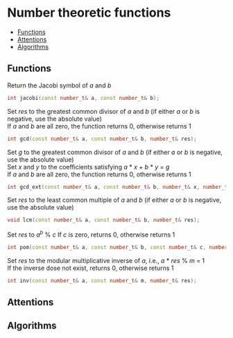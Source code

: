 <h1>Number theoretic functions</h1>

 * [Functions](#functions)
 * [Attentions](#attentions)
 * [Algorithms](#algorithms)

<h2 id="functions">Functions</h2>

Return the Jacobi symbol of _a_ and _b_
```C++
int jacobi(const number_t& a, const number_t& b);
```

Set _res_ to the greatest common divisor of _a_ and _b_ (if either _a_ or _b_ is negative, use the absolute value)  
If _a_ and _b_ are all zero, the function returns 0, otherwise returns 1
```C++
int gcd(const number_t& a, const number_t& b, number_t& res);
```

Set _g_ to the greatest common divisor of _a_ and _b_ (if either _a_ or _b_ is negative, use the absolute value)  
Set _x_ and _y_ to the coefficients satisfying _a_ * _x_ + _b_ * _y_ = _g_  
If _a_ and _b_ are all zero, the function returns 0, otherwise returns 1
```C++
int gcd_ext(const number_t& a, const number_t& b, number_t& x, number_t& y, number_t& g);
```

Set _res_ to the least common multiple of _a_ and _b_ (if either _a_ or _b_ is negative, use the absolute value)
```C++
void lcm(const number_t& a, const number_t& b, number_t& res);
```

Set _res_ to _a<sup>b</sup>_ % _c_
If _c_ is zero, returns 0, otherwise returns 1
```C++
int pom(const number_t& a, const number_t& b, const number_t& c, number_t& res);
```

Set _res_ to the modular multiplicative inverse of _a_, i.e., _a_ * _res_ % _m_ = 1  
If the inverse dose not exist, returns 0, otherwise returns 1
```C++
int inv(const number_t& a, const number_t& m, number_t& res);
```

<h2 id="attentions">Attentions</h2>

<h2 id="algorithms">Algorithms</h2>